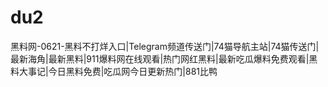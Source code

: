 # du2
黑料网-0621-黑料不打烊入口|Telegram频道传送门|74猫导航主站|74猫传送门|最新海角|最新黑料|911爆料网在线观看|热门网红黑料|最新吃瓜爆料免费观看|黑料大事记|今日黑料免费|吃瓜网今日更新热门|881比鸭
